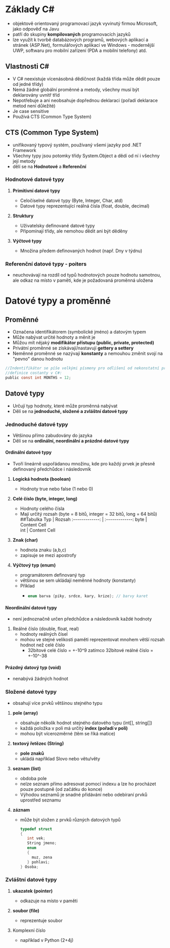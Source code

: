 # Základy C#
* objektově orientovaný programovací jazyk vyvinutý firmou Microsoft, jako odpověď na Javu
* patří do skupiny **kompilovaných** programovacích jazyků
* lze využít k tvorbě databázových programů, webových aplikací a stránek (ASP.Net), formulářových aplikací ve Windows - modernější UWP, softwaru pro mobilní zařízení (PDA a mobilní telefony) atd.

## Vlastnosti C#
* V C# neexistuje vícenásobná dědičnost (každá třída může dědit pouze od jedné třídy)
* Nemá žádné globální proměnné a metody, všechny musí být deklarovány uvnitř tříd
* Nepotřebuje a ani neobsahuje dopřednou deklaraci (pořadí deklarace metod není důležité)
* Je case sensitive 
* Používá CTS (Common Type System)

## CTS (Common Type System)
* unifikovaný typový systém, používaný všemi jazyky pod .NET Framework
* Všechny typy jsou potomky třídy System.Object a dědí od ní i všechny její metody
* dělí se na **Hodnotové** a **Referenční**

### Hodnotové datové typy

1. **Primitivní datové typy**
   - Celočíselné datové typy (Byte, Integer, Char, atd) 
   - Datové typy reprezentující reálná čísla (float, double, decimal)

1. **Struktury**
   - Uživatelsky definované datové typy
   - Připomínají třídy, ale nemohou dědit ani být děděny

1. **Výčtové typy**
   - Množina předem definovaných hodnot (např. Dny v týdnu)

### Referenční datové typy - poiters
* neuchovávají na rozdíl od typů hodnotových pouze hodnotu samotnou, ale odkaz na místo v paměti, kde je požadovaná proměnná uložena 

# Datové typy a proměnné

## Proměnné
* Označena identifikátorem (symbolické jméno) a datovým typem
* Může nabývat určité hodnoty a měnit je
* Můžou mít nějaký **modifikátor přístupu (public, private, protected)**
* Privátní proměnné se získávají/nastavují **gettery a settery**
* Neměnné proměnné se nazývají **konstanty** a nemouhou změnit svojí na "pevno" danou hodnotu
 ```C 
//Indentifikátor se píše velkými písmeny pro odlišení od nekonstatní proměnné (takže pouze pro lepší čitenlost programu)
//definice costanty v C#:
public const int MONTHS = 12; 
```

## Datové typy
* Určují typ hodnoty, které může proměnná nabývat
* Dělí se na **jednoduché, složené a zvláštní datové typy**

### Jednoduché datové typy
* Většinou přímo zabudovány do jazyka
* Dělí se na **ordinální, neordinální a prázdné datové typy**

#### Ordinální datové typy
* Tvoří lineárně uspořádanou množinu, kde pro každý prvek je přesně definovaný předchůdce i následovník

1. **Logická hodnota (boolean)**
   - Hodnoty true nebo false (1 nebo 0)

1. **Celé číslo (byte, integer, long)**
   - Hodnoty celého čísla
   - Mají určitý rozsah (byte = 8 bitů, integer = 32 bitů, long = 64 bitů)
##Tabulka
Typ | Rozsah
:-------------: | :-------------:
byte | Content Cell  
int | Content Cell

1. **Znak (char)**
   - hodnota znaku (a,b,c)
   - zapisuje se mezi apostrofy

1. **Výčtový typ (enum)**
   - programátorem definovaný typ
   - většinou se sem ukládají neměnné hodnoty (konstanty)
   - Příklad
     - ```java 
       enum barva {piky, srdce, kary, krize}; // barvy karet
       ```

#### Neordinální datové typy
* není jednoznačně určen předchůdce a následovník každé hodnoty

1. Reálné číslo (double, float, real)
   - hodnoty reálných čísel
   - mohou ve stejné velikosti paměti reprezentovat mnohem větší rozsah hodnot než celé číslo
     - 32bitové celé číslo = +-10^9 zatímco 32bitové reálné číslo = +-10^-38

#### Prázdný datový typ (void)
* nenabývá žádných hodnot

### Složené datové typy
* obsahují více prvků většinou stejného typu

1. **pole (array)**
   - obsahuje několik hodnot stejného datového typu (int[], string[])
   - každá položka v poli má určitý **index (pořadí v poli)**
   - mohou být vícerozměrné (těm se říká matice)

1. **textový řetězec (String)**
   - **pole znaků**
   - ukládá například Slovo nebo větu/věty

1. **seznam (list)**
   - obdoba pole
   - nelze seznam přímo adresovat pomocí indexu a lze ho procházet pouze postupně (od začátku do konce)
   - Výhodou seznamů je snadné přidávání nebo odebíraní prvků uprostřed seznamu

1. **záznam**
   - může být složen z prvků různých datových typů
     ```C
     typedef struct 
     {
        int vek;
        String jmeno;
        enum 
        { 
          muz, zena 
        } pohlavi;
     } Osoba;
     ```

### Zvláštní datové typy
1. **ukazatek (pointer)**
   - odkazuje na místo v paměti

1. **soubor (file)**
   - reprezentuje soubor

1. Komplexní číslo
   - například v Python (2+4j)
